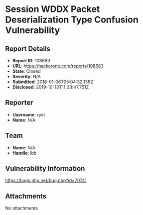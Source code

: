 # Session WDDX Packet Deserialization Type Confusion Vulnerability

## Report Details
- **Report ID**: 108683
- **URL**: https://hackerone.com/reports/108683
- **State**: Closed
- **Severity**: N/A
- **Submitted**: 2016-01-06T05:04:32.138Z
- **Disclosed**: 2019-10-13T11:03:47.751Z

## Reporter
- **Username**: ryat
- **Name**: N/A

## Team
- **Name**: N/A
- **Handle**: ibb

## Vulnerability Information
https://bugs.php.net/bug.php?id=70741

## Attachments
No attachments
